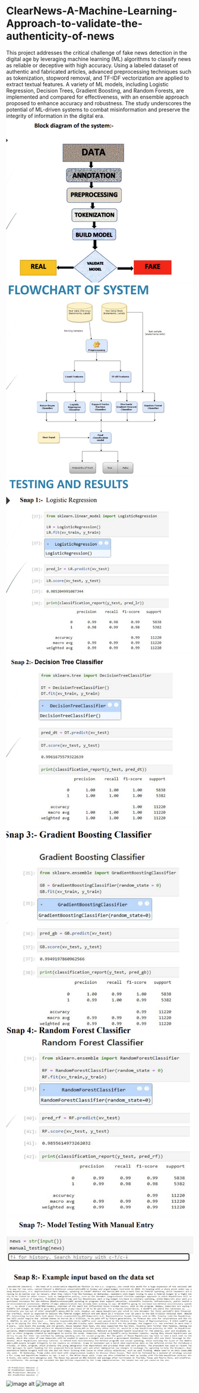 # ClearNews-A-Machine-Learning-Approach-to-validate-the-authenticity-of-news
This project addresses the critical challenge of fake news detection in the digital age by leveraging machine learning (ML) algorithms to classify news as reliable or deceptive with high accuracy.
Using a labeled dataset of authentic and fabricated articles, advanced preprocessing techniques such as tokenization, stopword removal, and TF-IDF vectorization are applied to extract textual features. A variety of ML models, including Logistic Regression, Decision Trees,
Gradient Boosting, and Random Forests, are implemented and compared for effectiveness, with an ensemble approach proposed to enhance accuracy and robustness. The study underscores the potential of ML-driven systems to combat misinformation and preserve the integrity of information in the digital era.
![image alt](https://github.com/mukundagarwal03/ClearNews-A-Machine-Learning-Approach-to-validate-the-authenticity-of-news/blob/46090bb69339cc2927f7adac5d03557babd0a73c/Screenshot%202025-07-13%20132902.png)
![image alt](https://github.com/mukundagarwal03/ClearNews-A-Machine-Learning-Approach-to-validate-the-authenticity-of-news/blob/b08ea410d26a23e7b5149bc24d10620831072291/Screenshot%202025-07-13%20132911.png)
![image alt](https://github.com/mukundagarwal03/ClearNews-A-Machine-Learning-Approach-to-validate-the-authenticity-of-news/blob/b95e11184788843ba53c8afe1d3f07562618ac4a/Screenshot%202025-07-13%20132917.png)
![image alt](https://github.com/mukundagarwal03/ClearNews-A-Machine-Learning-Approach-to-validate-the-authenticity-of-news/blob/680556f896a1445929a59ae052c01c6a7df5bcfb/Screenshot%202025-07-13%20132922.png)
![image alt](https://github.com/mukundagarwal03/ClearNews-A-Machine-Learning-Approach-to-validate-the-authenticity-of-news/blob/6d486b034a256d846cd2460d4d9f39c7d47288c0/Screenshot%202025-07-13%20132937.png)
![image alt](https://github.com/mukundagarwal03/ClearNews-A-Machine-Learning-Approach-to-validate-the-authenticity-of-news/blob/1d6869194ca408620fd627de92eaa1ca64fd9d8f/Screenshot%202025-07-13%20132942.png)
![image alt](https://github.com/mukundagarwal03/ClearNews-A-Machine-Learning-Approach-to-validate-the-authenticity-of-news/blob/32b23750af2c9ed7b3f5eac9f4fe8548fa6b9e82/Screenshot%202025-07-13%20132950.png)
![image alt]()
![image alt]()
